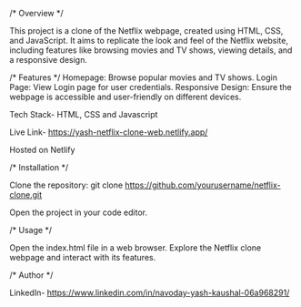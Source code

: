 /* Overview */

This project is a clone of the Netflix webpage, created using HTML, CSS, and JavaScript. 
It aims to replicate the look and feel of the Netflix website, including features like 
browsing movies and TV shows, viewing details, and a responsive design.

/* Features */
Homepage: Browse popular movies and TV shows.
Login Page: View Login page for user credentials.
Responsive Design: Ensure the webpage is accessible and user-friendly on different devices.

Tech Stack- HTML, CSS and Javascript

Live Link- https://yash-netflix-clone-web.netlify.app/

Hosted on Netlify 

/* Installation */

Clone the repository: 
git clone https://github.com/yourusername/netflix-clone.git

Open the project in your code editor.

/* Usage */

Open the index.html file in a web browser.
Explore the Netflix clone webpage and interact with its features.

/* Author */

LinkedIn- https://www.linkedin.com/in/navoday-yash-kaushal-06a968291/




